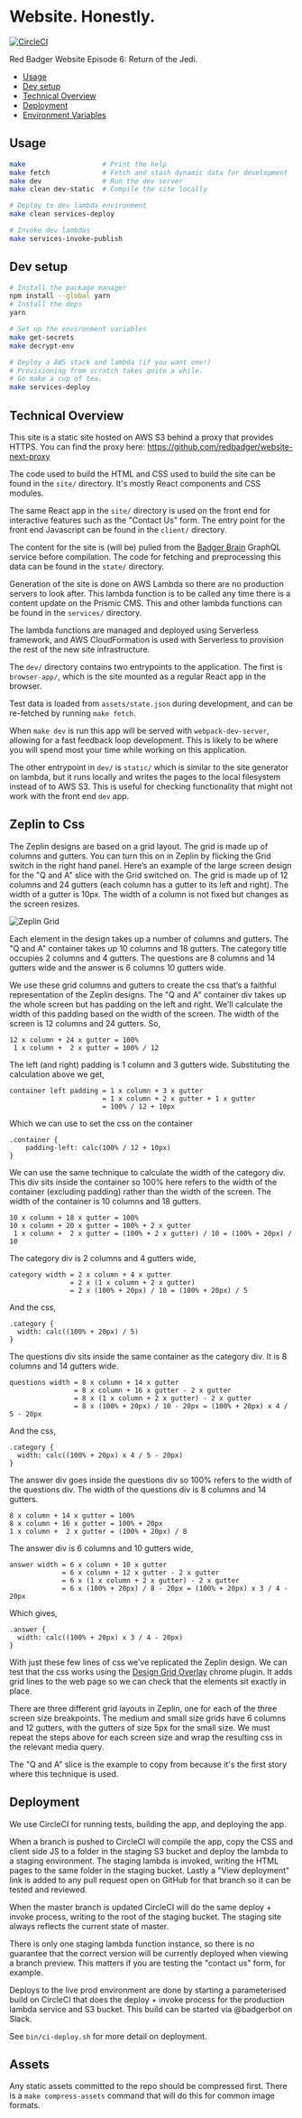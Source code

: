 Website. Honestly.
==================

[![CircleCI](https://circleci.com/gh/redbadger/website-honestly.svg?style=shield)](https://circleci.com/gh/redbadger/website-honestly)

Red Badger Website Episode 6: Return of the Jedi.

* [Usage](#usage)
* [Dev setup](#dev-setup)
* [Technical Overview](#technical-overview)
* [Deployment](#deployment)
* [Environment Variables](https://github.com/redbadger/website-honestly/blob/master/docs/environment-variables.md)


## Usage

```sh
make                   # Print the help
make fetch             # Fetch and stash dynamic data for development
make dev               # Run the dev server
make clean dev-static  # Compile the site locally

# Deploy to dev lambda environment
make clean services-deploy

# Invoke dev lambdas
make services-invoke-publish
```


## Dev setup

```sh
# Install the package manager
npm install --global yarn
# Install the deps
yarn

# Set up the environment variables
make get-secrets
make decrypt-env

# Deploy a AWS stack and lambda (if you want one!)
# Provisioning from scratch takes quite a while.
# Go make a cup of tea.
make services-deploy
```


## Technical Overview

This site is a static site hosted on AWS S3 behind a proxy that provides HTTPS.
You can find the proxy here: https://github.com/redbadger/website-next-proxy

The code used to build the HTML and CSS used to build the site can be found in
the `site/` directory. It's mostly React components and CSS modules.

The same React app in the `site/` directory is used on the front end for
interactive features such as the "Contact Us" form. The entry point for the
front end Javascript can be found in the `client/` directory.

The content for the site is (will be) pulled from the [Badger Brain][bb] GraphQL
service before compilation. The code for fetching and preprocessing this data
can be found in the `state/` directory.

[bb]: https://github.com/redbadger/badger-brain

Generation of the site is done on AWS Lambda so there are no production servers
to look after. This lambda function is to be called any time there is a content
update on the Prismic CMS. This and other lambda functions can be found in the
`services/` directory.

The lambda functions are managed and deployed using Serverless framework, and
AWS CloudFormation is used with Serverless to provision the rest of the new site
infrastructure.

The `dev/` directory contains two entrypoints to the application. The first is
`browser-app/`, which is the site mounted as a regular React app in the browser.

Test data is loaded from `assets/state.json` during development, and can be
re-fetched by running `make fetch`.

When `make dev` is run this app will be served with `webpack-dev-server`,
allowing for a fast feedback loop development. This is likely to be where you
will spend most your time while working on this application.

The other entrypoint in `dev/` is `static/` which is similar to the site
generator on lambda, but it runs locally and writes the pages to the local
filesystem instead of to AWS S3. This is useful for checking functionality that
might not work with the front end `dev` app.

## Zeplin to Css

The Zeplin designs are based on a grid layout. The grid is made up of columns
and gutters. You can turn this on in Zeplin by flicking the Grid switch in the
right hand panel. Here’s an example of the large screen design for the "Q and A"
slice with the Grid switched on. The grid is made up of 12 columns and 24
gutters (each column has a gutter to its left and right). The width of a gutter
is 10px. The width of a column is not fixed but changes as the screen resizes.

![Zeplin Grid](https://cloud.githubusercontent.com/assets/1761227/25279187/92393d68-269d-11e7-8335-b40568a98e90.png)

Each element in the design takes up a number of columns and gutters. The
"Q and A" container takes up 10 columns and 18 gutters. The category title
occupies 2 columns and 4 gutters. The questions are 8 columns and 14 gutters
wide and the answer is 6 columns 10 gutters wide.

We use these grid columns and gutters to create the css that’s a faithful
representation of the Zeplin designs. The "Q and A" container div takes up the
whole screen but has padding on the left and right. We’ll calculate the width of
this padding based on the width of the screen. The width of the screen is 12
columns and 24 gutters. So,
```
12 x column + 24 x gutter = 100%
 1 x column +  2 x gutter = 100% / 12
```
The left (and right) padding is 1 column and 3 gutters wide. Substituting the
calculation above we get,
```
container left padding = 1 x column + 3 x gutter
                       = 1 x column + 2 x gutter + 1 x gutter
                       = 100% / 12 + 10px
```

Which we can use to set the css on the container
```
.container {
    padding-left: calc(100% / 12 + 10px)
}
```
We can use the same technique to calculate the width of the category div. This
div sits inside the container so 100% here refers to the width of the container
(excluding padding) rather than the width of the screen. The width of the
container is 10 columns and 18 gutters.
```
10 x column + 18 x gutter = 100%
10 x column + 20 x gutter = 100% + 2 x gutter
 1 x column +  2 x gutter = (100% + 2 x gutter) / 10 = (100% + 20px) / 10
```
The category div is 2 columns and 4 gutters wide,
```
category width = 2 x column + 4 x gutter
               = 2 x (1 x column + 2 x gutter)
               = 2 x (100% + 20px) / 10 = (100% + 20px) / 5
```
And the css,
```
.category {
  width: calc((100% + 20px) / 5)
}
```
The questions div sits inside the same container as the category div. It is 8
columns and 14 gutters wide.
```
questions width = 8 x column + 14 x gutter
                = 8 x column + 16 x gutter - 2 x gutter
                = 8 x (1 x column + 2 x gutter) - 2 x gutter
                = 8 x (100% + 20px) / 10 - 20px = (100% + 20px) x 4 / 5 - 20px
```
And the css,
```
.category {
  width: calc((100% + 20px) x 4 / 5 - 20px)
}
```
The answer div goes inside the questions div so 100% refers to the width of the
questions div. The width of the questions div is 8 columns and 14 gutters.
```
8 x column + 14 x gutter = 100%
8 x column + 16 x gutter = 100% + 20px
1 x column +  2 x gutter = (100% + 20px) / 8
```
The answer div is 6 columns and 10 gutters wide,
```
answer width = 6 x column + 10 x gutter
             = 6 x column + 12 x gutter - 2 x gutter
             = 6 x (1 x column + 2 x gutter) - 2 x gutter
             = 6 x (100% + 20px) / 8 - 20px = (100% + 20px) x 3 / 4 - 20px
```
Which gives,
```
.answer {
  width: calc((100% + 20px) x 3 / 4 - 20px)
}
```
With just these few lines of css we’ve replicated the Zeplin design. We can test
that the css works using the [Design Grid Overlay](https://chrome.google.com/webstore/detail/design-grid-overlay/kmaadknbpdklpcommafmcboghdlopmbi?hl=en)
chrome plugin. It adds grid lines to the web page so we can check that the
elements sit exactly in place.

There are three different grid layouts in Zeplin, one for each of the three
screen size breakpoints. The medium and small size grids have 6 columns and 12
gutters, with the gutters of size 5px for the small size. We must repeat the
steps above for each screen size and wrap the resulting css in the relevant media
query.

The "Q and A" slice is the example to copy from because it's the first story
where this technique is used.

## Deployment

We use CircleCI for running tests, building the app, and deploying the app.

When a branch is pushed to CircleCI will compile the app, copy the CSS and
client side JS to a folder in the staging S3 bucket and deploy the lambda to a
staging environment. The staging lambda is invoked, writing the HTML pages to
the same folder in the staging bucket. Lastly a "View deployment" link is added
to any pull request open on GitHub for that branch so it can be tested and
reviewed.

When the master branch is updated CircleCI will do the same deploy + invoke
process, writing to the root of the staging bucket. The staging site always
reflects the current state of master.

There is only one staging lambda function instance, so there is no guarantee
that the correct version will be currently deployed when viewing a branch
preview. This matters if you are testing the "contact us" form, for example.

Deploys to the live prod environment are done by starting a parameterised build
on CircleCI that does the deploy + invoke process for the production lambda
service and S3 bucket. This build can be started via @badgerbot on Slack.

See `bin/ci-deploy.sh` for more detail on deployment.


## Assets

Any static assets committed to the repo should be compressed first. There is a
`make compress-assets` command that will do this for common image formats.
